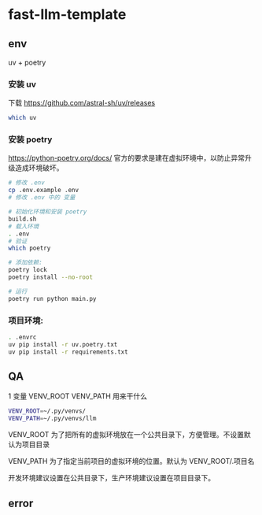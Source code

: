 # fast-llm-template

## env

uv + poetry

### 安装 uv

下载 https://github.com/astral-sh/uv/releases

```bash
which uv
```

### 安装 poetry

https://python-poetry.org/docs/ 官方的要求是建在虚拟环境中，以防止异常升级造成环境破坏。

```bash
# 修改 .env
cp .env.example .env
# 修改 .env 中的 变量

# 初始化环境和安装 poetry
build.sh
# 载入环境
. .env
# 验证
which poetry

# 添加依赖:
poetry lock
poetry install --no-root

# 运行
poetry run python main.py
```

### 项目环境:
```bash
. .envrc
uv pip install -r uv.poetry.txt
uv pip install -r requirements.txt
```


## QA

1 变量 VENV_ROOT VENV_PATH 用来干什么

```bash
VENV_ROOT=~/.py/venvs/
VENV_PATH=~/.py/venvs/llm
```
VENV_ROOT 为了把所有的虚拟环境放在一个公共目录下，方便管理。不设置默认为项目目录

VENV_PATH 为了指定当前项目的虚拟环境的位置。默认为 VENV_ROOT/.项目名

开发环境建议设置在公共目录下，生产环境建议设置在项目目录下。


## error 
